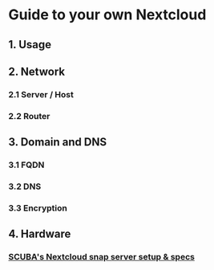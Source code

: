 # Guide to your own Nextcloud

## 1. Usage

## 2. Network
### 2.1 Server / Host
### 2.2 Router

## 3. Domain and DNS
### 3.1 FQDN
### 3.2 DNS
### 3.3 Encryption

## 4. Hardware
### [SCUBA's Nextcloud snap server setup & specs](https://github.com/scubamuc/scubamuc.github.io)
